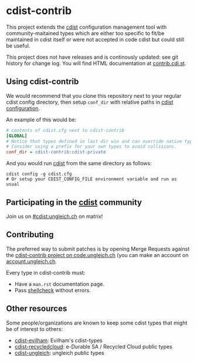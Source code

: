 # cdist-contrib

This project extends the [cdist][cdist] configuration management
tool with community-maitained types which are either too specific to fit/be
maintained in cdist itself or were not accepted in code cdist but could still
be useful.

This project does not have releases and is continously updated: see git history
for change log. You will find HTML documentation at
[contrib.cdi.st](https://contrib.cdi.st).

## Using cdist-contrib

We would recommend that you clone this repository next to your regular cdist
config directory, then setup `conf_dir` with relative paths in
[cdist configuration][cdistconfig].

An example of this would be:

```ini
# contents of cdist.cfg next to cdist-contrib
[GLOBAL]
# Notice that types defined in last dir win and can override native types.
# Consider using a prefix for your own types to avoid collisions.
conf_dir = cdist-contrib:cdist-private
```

And you would run [cdist][cdist] from the same directory as follows:

    cdist config -g cdist.cfg
    # Or setup your CDIST_CONFIG_FILE environment variable and run as usual


## Participating in the [cdist][cdist] community

Join us on [#cdist:ungleich.ch][cdistmatrix] on matrix!

[cdist]: https://www.cdi.st/
[cdistconfig]: https://www.cdi.st/manual/latest/cdist-configuration.html
[cdistmatrix]: https://matrix.to/#/#cdist:ungleich.ch

## Contributing

The preferred way to submit patches is by opening Merge Requests against the
[cdist-contrib project on
code.ungleich.ch](https://code.ungleich.ch/ungleich-public/cdist-contrib) (you
can make an account on
[account.ungleich.ch](https://account.ungleich.ch/).

Every type in cdist-contrib must:

  * Have a `man.rst` documentation page.
  * Pass [shellcheck](http://shellcheck.net/) without errors.

## Other resources

Some people/organizations are known to keep some cdist types that might be of
interest to others:

* [cdist-evilham](https://git.sr.ht/~evilham/cdist-evilham): Evilham's cdist-types
* [cdist-recycledcloud](https://code.recycled.cloud/RecycledCloud/cdist-recycledcloud): e-Durable SA / Recycled Cloud public types
* [cdist-ungleich](https://code.ungleich.ch/ungleich-public/cdist-ungleich): ungleich public types
